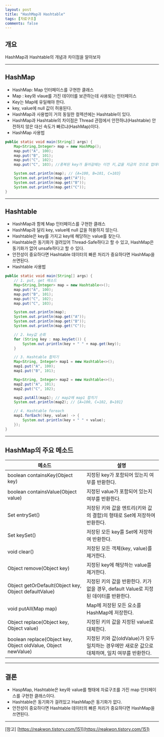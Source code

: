 ```yaml
---
layout: post
title: "HashMap과 Hashtable"
tags: [자료구조]
comments: false
---
```


## 개요
HashMap과 Hashtable의 개념과 차이점을 알아보자

---
## HashMap
- HashMap: Map 인터페이스를 구현한 클래스
- Map : key와 vlaue를 가진 데이터를 보관하는데 사용되는 인터페이스
- Key는 Map에 유일해야 한다.
- key, value에 null 값이 허용된다.
- HashMap과 사용법이 거의 동일한 컬렉션에는 Hashtable이 있다.
- HashMap과 Hashtable의 차이점은 Thread 관점에서 안전하냐(Hashtable) 안전하지 않은 대신 속도가 빠르냐(HashMap)이다.
- HashMap 사용법
```java
public static void main(String[] args) {
    Map<String,Integer> map = new HashMap();
    map.put("A", 100);
    map.put("B", 101);
    map.put("C", 102);
    map.put("C", 103); //중복된 key가 들어갈때는 이전 키,값을 지금의 것으로 업데이트

    System.out.println(map); // {A=100, B=101, C=103}
    System.out.println(map.get("A"));
    System.out.println(map.get("B"));
    System.out.println(map.get("C"));
}
```

---

## Hashtable
- HashMap과 함께 Map 인터페이스를 구현한 클래스
- HashMap과 달리 key, value에 null 값을 허용하지 않는다.
- Hashtable은 key를 가지고 key에 해당하는 value를 찾는다.
- Hashtable은 동기화가 걸려있어 Thread-Safe하다고 할 수 있고, HashMap은 동기화가 없어 unsafe하다고 할 수 있다.
- 안전성이 중요하다면 Hashtable 데이터의 빠른 처리가 중요하다면 HashMap을 쓰면된다.
- Hashtable 사용법
```java
public static void main(String[] args) {
    // 1. put, get 메소드
    Map<String,Integer> map = new Hashtable<>();
    map.put("A", 100);
    map.put("B", 101);
    map.put("C", 102);
    map.put("C", 103);

    System.out.println(map);
    System.out.println(map.get("A"));
    System.out.println(map.get("B"));
    System.out.println(map.get("C"));

    // 2. key값 순회
    for (String key : map.keySet()) {
        System.out.println(key + " " + map.get(key));
    }

    // 3. Hashtable 합치기
    Map<String, Integer> map1 = new Hashtable<>();
    map1.put("A", 100);
    map1.put("B", 101);

    Map<String, Integer> map2 = new Hashtable<>();
    map2.put("A", 101);
    map2.put("C", 102);

    map2.putAll(map1); // map2에 map1 합치기
    System.out.println(map2); // {A=100, C=102, B=101}

    // 4. Hashtable foreach
    map1.forEach((key, value) -> {
        System.out.println(key + " " + value);
    });
}
```

---

## HashMap의 주요 메소드

| 메소드 | 설명 |
|----|----|
| boolean containsKey(Object key)                               | 지정된 key가 포함되어 있는지 여부를 반환한다.                                                    |
| boolean containsValue(Object value)                           | 지정된 value가 포함되어 있는지 여부를 반환한다.                                                  |
| Set entrySet()                                                | 저장된 키와 값을 엔트리(키와 값의 결합)의 형태로 Set에 저장하여 반환한다.                        |
| Set keySet()                                                  | 저장된 모든 key를 Set에 저장하여 반환한다.                                                       |
| void clear()                                                  | 저장된 모든 객체(key, value)를 제거한다.                                                         |
| Object remove(Object key)                                     | 지정된 key에 해당하는 value를 제거한다.                                                          |
| Object getOrDefault(Object key, Object defaultValue)          | 지정된 키의 값을 반환한다. 키가 없을 경우, default Value로 지정된 데이터를 반환한다.             |
| void putAll(Map map)                                          | Map에 저장된 모든 요소를 HashMap에 저장한다.                                                     |
| Object replace(Object key, Object value)                      | 지정된 키의 값을 지정된 value로 대체한다.                                                        |
| boolean replace(Object key, Object oldValue, Object newValue) | 지정된 키와 값(oldValue)가 모두 일치하는 경우에만 새로운 값으로 대체하며, 일치 여부를 반환한다.  |

---

## 결론
- HaspMap, Hashtable은 key와 value를 형태에 자료구조를 가진 map 인터페이스를 구현한 클래스이다.
- Hashtable은 동기화가 걸려있고 HashMap은 동기화가 없다.
- 안전성이 중요하다면 Hashtable 데이터의 빠른 처리가 중요하다면 HashMap을 쓰면된다.

---

[참고] [https://reakwon.tistory.com/151](https://reakwon.tistory.com/151)

